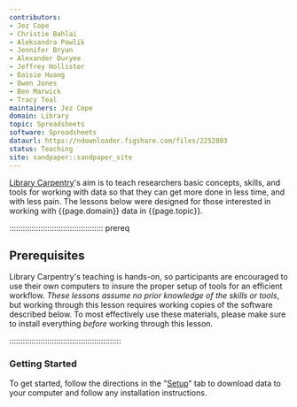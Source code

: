 ```yaml
---
contributors:
- Jez Cope
- Christie Bahlai
- Aleksandra Pawlik
- Jennifer Bryan
- Alexander Duryee
- Jeffrey Hollister
- Daisie Huang
- Owen Jones
- Ben Marwick
- Tracy Teal
maintainers: Jez Cope
domain: Library
topic: Spreadsheets
software: Spreadsheets
dataurl: https://ndownloader.figshare.com/files/2252083
status: Teaching
site: sandpaper::sandpaper_site
---
```


[Library Carpentry](https://librarycarpentry.org/)'s aim is to teach researchers basic concepts, skills, and tools for working with data so that they can get more done in less time, and with less pain. The lessons below were designed for those interested in working with {{page.domain}} data in {{page.topic}}.

::::::::::::::::::::::::::::::::::::::::::  prereq

## Prerequisites

Library Carpentry's teaching is hands-on, so participants are encouraged to use
their own computers to insure the proper setup of tools for an efficient workflow.
*These lessons assume no prior knowledge of the skills or tools*, but working
through this lesson requires working copies of the software described below.
To most effectively use these materials, please make sure to install everything
*before* working through this lesson.


::::::::::::::::::::::::::::::::::::::::::::::::::

### Getting Started

To get started, follow the directions in the "[Setup](https://librarycarpentry.org/lc-spreadsheets/setup.html)" tab to download data to your computer and follow any installation instructions.


